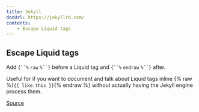 ```yaml
---
title: Jekyll
docUrl: https://jekyllrb.com/
contents:
    - Escape Liquid tags
---
```


## Escape Liquid tags

Add `{``%` `raw` `%``}` before a Liquid tag and `{``%` `endraw` `%``}` after.

Useful for if you want to document and talk about Liquid tags inline {% raw %}`{{ like.this }}`{% endraw %} without actually having the Jekyll engine process them.

[Source](https://stackoverflow.com/a/13582517/2009441)